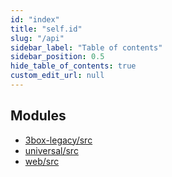 ```yaml
---
id: "index"
title: "self.id"
slug: "/api"
sidebar_label: "Table of contents"
sidebar_position: 0.5
hide_table_of_contents: true
custom_edit_url: null
---
```


## Modules

- [3box-legacy/src](modules/3box_legacy_src.md)
- [universal/src](modules/universal_src.md)
- [web/src](modules/web_src.md)

